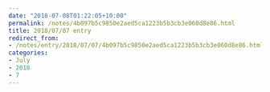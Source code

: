 ```yaml
---
date: "2018-07-08T01:22:05+10:00"
permalink: /notes/4b097b5c9850e2aed5ca1223b5b3cb3e060d8e86.html
title: 2018/07/07 entry
redirect_from:
- /notes/entry/2018/07/07/4b097b5c9850e2aed5ca1223b5b3cb3e060d8e86.html
categories:
- July
- 2018
- 7
---
```

